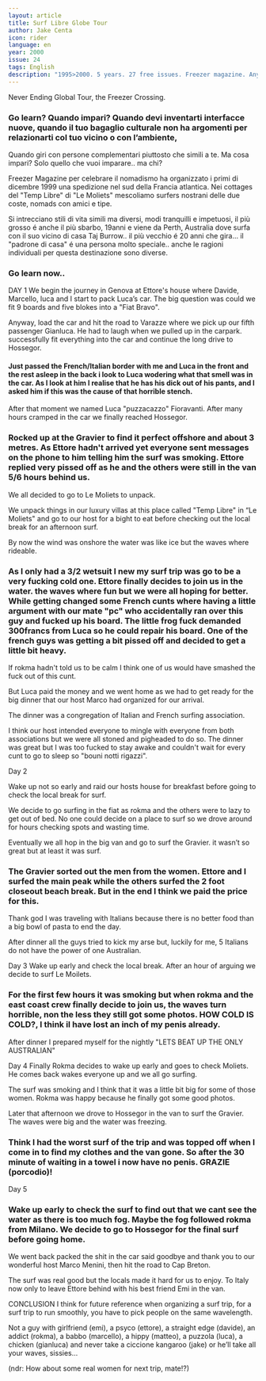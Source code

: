```yaml
---
layout: article
title: Surf Libre Globe Tour
author: Jake Centa
icon: rider
language: en
year: 2000
issue: 24
tags: English
description: "1995>2000. 5 years. 27 free issues. Freezer magazine. Anyway, load the car and hit the road to Varazze where we pick up our fifth passenger Gianluca. He had to laugh when we pulled up in the carpark. successfully fit everything into the car and continue the long drive to Hossegor."
---
```


Never Ending Global Tour, the Freezer Crossing.

### Go learn? Quando impari? Quando devi inventarti interfacce nuove, quando il tuo bagaglio culturale non ha argomenti per relazionarti col tuo vicino o con l’ambiente,
Quando giri con persone complementari piuttosto che simili a te. Ma cosa impari? Solo quello che vuoi imparare.. ma chi?

Freezer Magazine per celebrare il nomadismo ha organizzato i primi di dicembre 1999 una spedizione nel sud della Francia atlantica. Nei cottages del "Temp Libre" di "Le Moliets" mescoliamo surfers nostrani delle due coste, nomads con amici e tipe.

Si intrecciano stili di vita simili ma diversi, modi tranquilli e impetuosi, il più grosso é anche il più sbarbo, 19anni e viene da Perth, Australia dove surfa con il suo vicino di casa Taj Burrow.. il più vecchio é 20 anni che gira... il "padrone di casa" é una persona molto speciale.. anche le ragioni individuali per questa destinazione sono diverse.

### Go learn now..

DAY 1
We begin the journey in Genova at Ettore's house where Davide, Marcello, luca and I start to pack Luca’s car. The big question was could we fit 9 boards and five blokes into a "Fiat Bravo".

Anyway, load the car and hit the road to Varazze where we pick up our fifth passenger Gianluca. He had to laugh when we pulled up in the carpark. successfully fit everything into the car and continue the long drive to Hossegor.

#### Just passed the French/Italian border with me and Luca in the front and the rest asleep in the back i look to Luca wodering what that smell was in the car. As I look at him I realise that he has his dick out of his pants, and I asked him if this was the cause of that horrible stench.

After that moment we named Luca "puzzacazzo" Fioravanti.
After many hours cramped in the car we finally reached Hossegor.

### Rocked up at the Gravier to find it perfect offshore and about 3 metres. As Ettore hadn't arrived yet everyone sent messages on the phone to him telling him the surf was smoking. Ettore replied very pissed off as he and the others were still in the van 5/6 hours behind us.

We all decided to go to Le Moliets to unpack.

We unpack things in our luxury villas at this place called "Temp Libre" in “Le Moliets" and go to our host for a bight to eat before checking out the local break for an afternoon surf.

By now the wind was onshore the water was like ice but the waves where rideable.

### As I only had a 3/2 wetsuit I new my surf trip was go to be a very fucking cold one. Ettore finally decides to join us in the water. the waves where fun but we were all hoping for better. While getting changed some French cunts where having a little argument with our mate "pc" who accidentally ran over this guy and fucked up his board. The little frog fuck demanded 300francs from Luca so he could repair his board. One of the french guys was getting a bit pissed off and decided to get a little bit heavy.

If rokma hadn't told us to be calm I think one of us would have smashed the fuck out of this cunt.

But Luca paid the money and we went home as we had to get ready for the big dinner that our host Marco had organized for our arrival.

The dinner was a congregation of Italian and French surfing association.

I think our host intended everyone to mingle with everyone from both associations but we were all stoned and pigheaded to do so. The dinner was great but I was too fucked to stay awake and couldn't wait for every cunt to go to sleep so "bouni notti rigazzi".

Day 2

Wake up not so early and raid our hosts house for breakfast before going to check the local break for surf.

We decide to go surfing in the fiat as rokma and the others were to lazy to get out of bed. No one could decide on a place to surf so we drove around for hours checking spots and wasting time.

Eventually we all hop in the big van and go to surf the Gravier. it wasn’t so great but at least it was surf.

### The Gravier sorted out the men from the women. Ettore and I surfed the main peak while the others surfed the 2 foot closeout beach break. But in the end I think we paid the price for this.

Thank god I was traveling with Italians because there is no better food than a big bowl of pasta to end the day.

After dinner all the guys tried to kick my arse but, luckily for me, 5 Italians do not have the power of one Australian.

Day 3
Wake up early and check the local break. After an hour of arguing we decide to surf Le Moilets.
### For the first few hours it was smoking but when rokma and the east coast crew finally decide to join us, the waves turn horrible, non the less they still got some photos. HOW COLD IS COLD?, I think iI have lost an inch of my penis already.
After dinner I prepared myself for the nightly "LETS BEAT UP THE ONLY AUSTRALIAN"

Day 4
Finally Rokma decides to wake up early and goes to check Moliets. He comes back wakes everyone up and we all go surfing.

The surf was smoking and I think that it was a little bit big for some of those women. Rokma was happy because he finally got some good photos.

Later that afternoon we drove to Hossegor in the van to surf the Gravier. The waves were big and the water was freezing.

### Think I had the worst surf of the trip and was topped off when I come in to find my clothes and the van gone. So after the 30 minute of waiting in a towel i now have no penis. GRAZIE (porcodio)!

Day 5

### Wake up early to check the surf to find out that we cant see the water as there is too much fog. Maybe the fog followed rokma from Milano. We decide to go to Hossegor for the final surf before going home.

We went back packed the shit in the car said goodbye and thank you to our wonderful host Marco Menini, then hit the road to Cap Breton.

The surf was real good but the locals made it hard for us to enjoy. To Italy now only to leave Ettore behind with his best friend Emi in the van.

CONCLUSION
I think for future reference when organizing a surf trip, for a surf trip to run smoothly, you have to pick people on the same wavelength.

Not a guy with girlfriend (emi), a psyco (ettore), a straight edge (davide), an addict (rokma), a babbo (marcello), a hippy (matteo), a puzzola (luca), a chicken (gianluca) and never take a ciccione kangaroo (jake) or he’ll take all your waves, sissies...

(ndr: How about some real women for next trip, mate!?)
